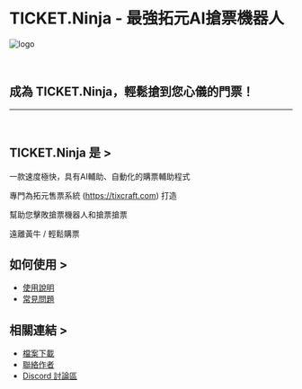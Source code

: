 # TICKET.Ninja - 最強拓元AI搶票機器人

![logo](https://i.imgur.com/8t7yK6R.jpg)

<br />

## 成為 **TICKET.Ninja**，輕鬆搶到您心儀的門票！

---

<br />

## TICKET.Ninja 是 >

一款速度極快，具有AI輔助、自動化的購票輔助程式

專門為拓元售票系統 (https://tixcraft.com) 打造

幫助您擊敗搶票機器人和搶票搶票

遠離黃牛 / 輕鬆購票

## 如何使用 >

- [使用說明](https://ticketninja.club/guide/)
- [常見問題](https://ticketninja.club/faq/)

## 相關連結 > 

- [檔案下載](https://ticketninja.club/download/)
- [聯絡作者](https://ticketninja.club/about/)
- [Discord 討論區](https://discord.com/channels/827534182183075870/1089573736568586280)
